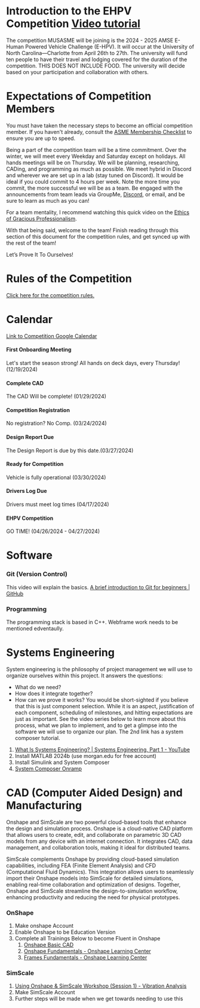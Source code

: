 # Introduction to the EHPV Competition [Video tutorial](https://www.youtube.com/watch?v=_Fr3V214qB0)

The competition MUSASME will be joining is the 2024 - 2025 AMSE E-Human Powered Vehicle Challenge (E-HPV). It will occur at the University of North Carolina—Charlotte from April 26th to 27th. The university will fund ten people to have their travel and lodging covered for the duration of the competition. THIS DOES NOT INCLUDE FOOD. The university will decide based on your participation and collaboration with others.

# Expectations of Competition Members
You must have taken the necessary steps to become an official competition member. If you haven't already, consult the [ASME Membership Checklist](https://docs.google.com/document/d/1esOgyAvslK9edDAgdH88jF85isE4b0UZXAwFwrzXpcg/edit?usp=sharing) to ensure you are up to speed. 

Being a part of the competition team will be a time commitment. Over the winter, we will meet every Weekday and Saturday except on holidays. All hands meetings will be on Thursday. We will be planning, researching, CADing, and programming as much as possible. We meet hybrid in Discord and wherever we are set up in a lab (stay tuned on Discord). It would be ideal if you could commit to 4 hours per week. Note the more time you commit, the more successful we will be as a team. Be engaged with the announcements from team leads via GroupMe, [Discord](https://discord.gg/QeHypKaq5s), or email, and be sure to learn as much as you can! 

For a team mentality, I recommend watching this quick video on the [Ethics of Gracious Professionalism](https://www.youtube.com/watch?v=9rc1Gbn3oms). 

With that being said, welcome to the team! Finish reading through this section of this document for the competition rules, and get synced up with the rest of the team!

Let’s Prove It To Ourselves!


# Rules of the Competition
[Click here for the competition rules.](https://drive.google.com/file/d/17_wdljEtARgQ_xexuZB9BOd22OQpE9Sm/view?usp=sharing)

# Calendar
[Link to Competition Google Calendar](https://calendar.google.com/calendar/u/0?cid=Y19iZDhmNTE4MDI0MjFiNGEzNTlmM2ZhNzQ2ZDFhOWQyYWQ4MDk3OTdhYjViZDA5Mjg4ZWMzNjVkMzRmMDA2OGM1QGdyb3VwLmNhbGVuZGFyLmdvb2dsZS5jb20)


#### First Onboarding Meeting
Let's start the season strong! All hands on deck days, every Thursday! (12/19/2024)
#### Complete CAD
The CAD Will be complete! (01/29/2024)
#### Competition Registration
No registration? No Comp. (03/24/2024)
#### Design Report Due
The Design Report is due by this date.(03/27/2024)

#### Ready for Competition 
Vehicle is fully operational (03/30/2024)

#### Drivers Log Due 
Drivers must meet log times (04/17/2024)

#### EHPV Competition
GO TIME! (04/26/2024 - 04/27/2024)

# Software
### Git (Version Control)
This video will explain the basics. 
[A brief introduction to Git for beginners | GitHub](https://www.youtube.com/watch?v=r8jQ9hVA2qs)

### Programming
The programming stack is based in C++.
Webframe work needs to be mentioned edventaully.  

# Systems Engineering
System engineering is the philosophy of project management we will use to organize ourselves within this project. It answers the questions: 
- What do we need?
- How does it integrate together?
- How can we prove it works?
You would be short-sighted if you believe that this is just component selection. While it is an aspect, justification of each component, scheduling of milestones, and hitting expectations are just as important. See the video series below to learn more about this process, what we plan to implement, and to get a glimpse into the software we will use to organize our plan. The 2nd link has a system composer tutorial.
1. [What Is Systems Engineering? | Systems Engineering, Part 1 - YouTube](https://www.youtube.com/watch?v=pSfZutP9H-U&list=PLn8PRpmsu08owzDpgnQr7vo2O-FUQm_fL&index=1)
2. Install MATLAB 2024b (use morgan.edu for free account)
3. Install Simulink and System Composer
4. [System Composer Onramp](https://www.mathworks.com/help/systemcomposer/ref/systemcomposeronramp.html)

# CAD (Computer Aided Design) and Manufacturing
Onshape and SimScale are two powerful cloud-based tools that enhance the design and simulation process. Onshape is a cloud-native CAD platform that allows users to create, edit, and collaborate on parametric 3D CAD models from any device with an internet connection. It integrates CAD, data management, and collaboration tools, making it ideal for distributed teams. 

SimScale complements Onshape by providing cloud-based simulation capabilities, including FEA (Finite Element Analysis) and CFD (Computational Fluid Dynamics). This integration allows users to seamlessly import their Onshape models into SimScale for detailed simulations, enabling real-time collaboration and optimization of designs. Together, Onshape and SimScale streamline the design-to-simulation workflow, enhancing productivity and reducing the need for physical prototypes.
### OnShape 
1. Make onshape Account
2. Enable Onshape to be Education Version
3. Complete all Trainings Below to become Fluent in Onshape
    1.  [Onshape Basic CAD](https://learn.onshape.com/learn/learning-path/introduction-to-cad)
    2. [Onshape Fundamentals - Onshape Learning Center](https://learn.onshape.com/learn/learning-path/onshape-fundamentals)
    3. [Frames Fundamentals - Onshape Learning Center](https://learn.onshape.com/courses/frames-fundamentals)

### SimScale
1. [Using Onshape & SimScale Workshop (Session 1) - Vibration Analysis](https://www.youtube.com/watch?v=o6_z6QKWrRg)
2. Make SimScale Account
3. Further steps will be made when we get towards needing to use this
